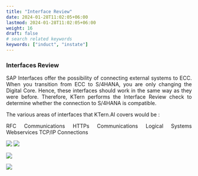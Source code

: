 ```yaml
---
title: "Interface Review"
date: 2024-01-28T11:02:05+06:00
lastmod: 2024-01-28T11:02:05+06:00
weight: 16
draft: false
# search related keywords
keywords: ["induct", "instate"]
---
```

<div style='text-align: justify;'>

### Interfaces Review

SAP Interfaces offer the possibility of connecting external systems to ECC. When you transition from ECC to S/4HANA, you are only changing the Digital Core. Hence, these interfaces should work in the same way as they were before. Therefore, KTern performs the Interface Review check to determine whether the connection to S/4HANA is compatible.

The various areas of interfaces that KTern.AI covers would be :

RFC Communications
HTTPs Communications
Logical Systems
Webservices
TCP/IP Connections

![](https://storage.googleapis.com/ktern-docs-files/landscape-7.png)
![](https://storage.googleapis.com/ktern-public-files/product-documentation/Digital%20Maps/58_launch_interface_review_landscape_assessment_digital_maps.png)
 
![](https://storage.googleapis.com/ktern-public-files/product-documentation/Digital%20Maps/59_interface_review_landscape_assessment_digital_maps.png)
 
![](https://storage.googleapis.com/ktern-public-files/product-documentation/Digital%20Maps/60_interface_review_landscape_assessment_digital_maps.png)

</div>